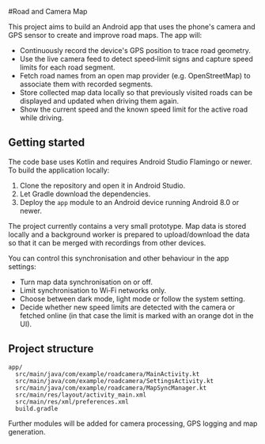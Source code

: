 #Road and Camera Map

This project aims to build an Android app that uses the phone's camera and GPS sensor to create and improve road maps. The app will:

- Continuously record the device's GPS position to trace road geometry.
- Use the live camera feed to detect speed‑limit signs and capture speed limits for each road segment.
- Fetch road names from an open map provider (e.g. OpenStreetMap) to associate them with recorded segments.
- Store collected map data locally so that previously visited roads can be displayed and updated when driving them again.
- Show the current speed and the known speed limit for the active road while driving.

## Getting started

The code base uses Kotlin and requires Android Studio Flamingo or newer. To build the application locally:

1. Clone the repository and open it in Android Studio.
2. Let Gradle download the dependencies.
3. Deploy the `app` module to an Android device running Android 8.0 or newer.

The project currently contains a very small prototype. Map data is stored locally and a background worker is prepared to upload/download the data so that it can be merged with recordings from other devices.

You can control this synchronisation and other behaviour in the app settings:

- Turn map data synchronisation on or off.
- Limit synchronisation to Wi‑Fi networks only.
- Choose between dark mode, light mode or follow the system setting.
- Decide whether new speed limits are detected with the camera or fetched online (in that case the limit is marked with an orange dot in the UI).

## Project structure

```
app/
  src/main/java/com/example/roadcamera/MainActivity.kt
  src/main/java/com/example/roadcamera/SettingsActivity.kt
  src/main/java/com/example/roadcamera/MapSyncManager.kt
  src/main/res/layout/activity_main.xml
  src/main/res/xml/preferences.xml
  build.gradle
```

Further modules will be added for camera processing, GPS logging and map generation.
